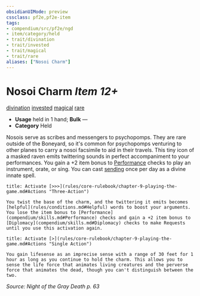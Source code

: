 ```yaml
---
obsidianUIMode: preview
cssclass: pf2e,pf2e-item
tags:
- compendium/src/pf2e/ngd
- item/category/held
- trait/divination
- trait/invested
- trait/magical
- trait/rare
aliases: ["Nosoi Charm"]
---
```

# Nosoi Charm *Item 12+*  
[divination](rules/traits/divination.md "Divination School Trait")  [invested](rules/traits/invested.md "Invested Item Trait")  [magical](rules/traits/magical.md "Magical Item Trait")  [rare](rules/traits/rare.md "Rare Rarity Trait")  

- **Usage** held in 1 hand; **Bulk** —
- **Category** Held

Nosois serve as scribes and messengers to psychopomps. They are rare outside of the Boneyard, so it's common for psychopomps venturing to other planes to carry a nosoi facsimile to aid in their travels. This tiny icon of a masked raven emits twittering sounds in perfect accompaniment to your performances. You gain a +2 item bonus to [Performance](compendium/skills.md#Performance) checks to play an instrument, orate, or sing. You can cast [sending](compendium/spells/sending.md) once per day as a divine innate spell.

```ad-embed-ability
title: Activate [>>>](rules/core-rulebook/chapter-9-playing-the-game.md#Actions "Three-Action")

You twist the base of the charm, and the twittering it emits becomes [helpful](rules/conditions.md#Helpful) words to boost your arguments. You lose the item bonus to [Performance](compendium/skills.md#Performance) checks and gain a +2 item bonus to [Diplomacy](compendium/skills.md#Diplomacy) checks to make Requests until you use this activation again.
```

```ad-embed-ability
title: Activate [>](rules/core-rulebook/chapter-9-playing-the-game.md#Actions "Single Action")

You gain lifesense as an imprecise sense with a range of 30 feet for 1 hour as long as you continue to hold the charm. This allows you to sense the life force that animates living creatures and the perverse force that animates the dead, though you can't distinguish between the two.
```

*Source: Night of the Gray Death p. 63*